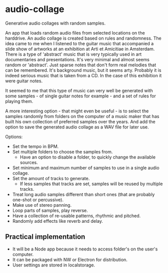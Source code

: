 # audio-collage

Generative audio collages with random samples.

An app that loads random audio files from selected locations on the harddrive. An audio collage is created based on rules and randomness. The idea came to me when I listened to the guitar music that accompanied a slide show of artworks at an exhibition at Arti et Amicitiae in Amsterdam. There is a type of 'abstract' music that is very typically used in art documentaries and presentations. It's very minimal and almost seems random or 'abstract'. Just sparse notes that don't form real melodies that can be remembered. It's background music, but it seems arty. Probably it is indeed serious music that is taken from a CD. In the case of this exhibition it were guitar notes.

It seemed to me that this type of music can very well be generated with some samples - of single guitar notes for example - and a set of rules for playing them.

A more interesting option - that might even be useful - is to select the samples randomly from folders on the computer of a music maker that has built his own collection of preferred samples over the years. And add the option to save the generated audio collage as a WAV file for later use.

Options:

- Set the tempo in BPM.
- Set multiple folders to choose the samples from.
  - Have an option to disable a folder, to quickly change the available sources.
- Set minimum and maximum number of samples to use in a single audio collage.
- Set the amount of tracks to generate.
  - If less samples that tracks are set, samples will be reused by multiple tracks.
- Treat long audio samples different than short ones (that are probably one-shot or percussive).
- Make use of stereo panning.
- Loop parts of samples, play reverse.
- Have a collection of re-usable patterns, rhythmic and pitched.
- Randomly add effects like reverb and delay.

## Practical implementation

- It will be a Node app because it needs to access folder's on the user's computer. 
- It can be packaged with NW or Electron for distribution.
- User settings are stored in localstorage.
